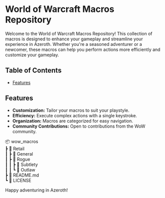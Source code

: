 # World of Warcraft Macros Repository

Welcome to the World of Warcraft Macros Repository! This collection of macros is designed to enhance your gameplay and streamline your experience in Azeroth. Whether you're a seasoned adventurer or a newcomer, these macros can help you perform actions more efficiently and customize your gameplay.

## Table of Contents
- [Features](#features)

## Features

- **Customization:** Tailor your macros to suit your playstyle.
- **Efficiency:** Execute complex actions with a single keystroke.
- **Organization:** Macros are categorized for easy navigation.
- **Community Contributions:** Open to contributions from the WoW community.

📦 wow_macros\
 ┣ 📂 Retail\
 ┃ ┣ 📂 General\
 ┃ ┣ 📂 Rogue\
 ┃ ┃ ┣ 📂 Subtlety\
 ┃ ┃ ┗ 📂 Outlaw\
 ┣ 📜 README.md\
 ┗ 📜 LICENSE



Happy adventuring in Azeroth!

